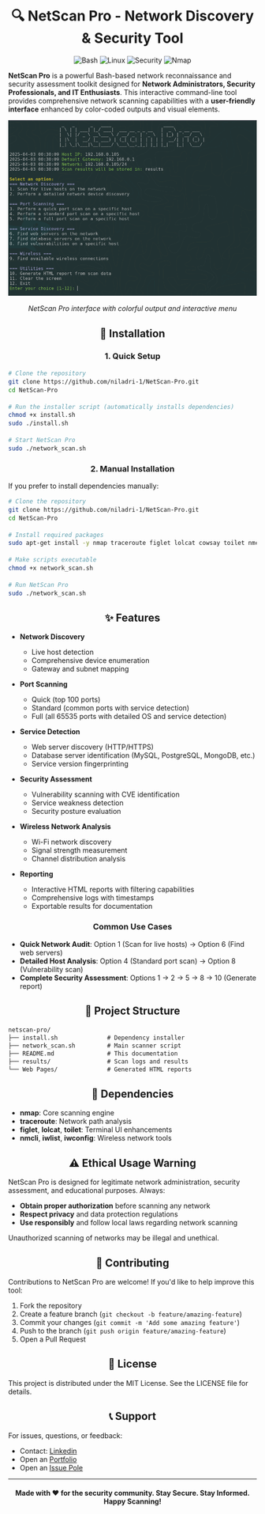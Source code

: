# <div align="center"> 🔍 NetScan Pro - Network Discovery & Security Tool</div>

<div align="center">
  <img src="https://img.shields.io/badge/Bash-4EAA25?style=for-the-badge&logo=gnu-bash&logoColor=white" alt="Bash">
  <img src="https://img.shields.io/badge/Linux-FCC624?style=for-the-badge&logo=linux&logoColor=black" alt="Linux">
  <img src="https://img.shields.io/badge/Security-ED1C24?style=for-the-badge&logo=security&logoColor=white" alt="Security">
  <img src="https://img.shields.io/badge/Nmap-0E83CD?style=for-the-badge&logo=nmap&logoColor=white" alt="Nmap">
</div>

**NetScan Pro** is a powerful Bash-based network reconnaissance and security assessment toolkit designed for **Network Administrators, Security Professionals, and IT Enthusiasts**. This interactive command-line tool provides comprehensive network scanning capabilities with a **user-friendly interface** enhanced by color-coded outputs and visual elements.

<div align="center">
  <img src="assets/preview.png" alt="NetScan Pro Preview" width="700">
  <p><i>NetScan Pro interface with colorful output and interactive menu</i></p>
</div>

## <div align="center">🚀 Installation

### <div align="center">1. Quick Setup

```bash
# Clone the repository
git clone https://github.com/niladri-1/NetScan-Pro.git
cd NetScan-Pro

# Run the installer script (automatically installs dependencies)
chmod +x install.sh
sudo ./install.sh

# Start NetScan Pro
sudo ./network_scan.sh
```

### <div align="center">2. Manual Installation

If you prefer to install dependencies manually:

```bash
# Clone the repository
git clone https://github.com/niladri-1/NetScan-Pro.git
cd NetScan-Pro

# Install required packages
sudo apt-get install -y nmap traceroute figlet lolcat cowsay toilet nmcli iwlist iwconfig

# Make scripts executable
chmod +x network_scan.sh

# Run NetScan Pro
sudo ./network_scan.sh
```

## <div align="center">✨ Features

- **Network Discovery**
  - Live host detection
  - Comprehensive device enumeration
  - Gateway and subnet mapping

- **Port Scanning**
  - Quick (top 100 ports)
  - Standard (common ports with service detection)
  - Full (all 65535 ports with detailed OS and service detection)

- **Service Detection**
  - Web server discovery (HTTP/HTTPS)
  - Database server identification (MySQL, PostgreSQL, MongoDB, etc.)
  - Service version fingerprinting

- **Security Assessment**
  - Vulnerability scanning with CVE identification
  - Service weakness detection
  - Security posture evaluation

- **Wireless Network Analysis**
  - Wi-Fi network discovery
  - Signal strength measurement
  - Channel distribution analysis

- **Reporting**
  - Interactive HTML reports with filtering capabilities
  - Comprehensive logs with timestamps
  - Exportable results for documentation

### <div align="center">Common Use Cases</div>

- **Quick Network Audit**: Option 1 (Scan for live hosts) → Option 6 (Find web servers)
- **Detailed Host Analysis**: Option 4 (Standard port scan) → Option 8 (Vulnerability scan)
- **Complete Security Assessment**: Options 1 → 2 → 5 → 8 → 10 (Generate report)

## <div align="center">📁 Project Structure</div>

```
netscan-pro/
├── install.sh              # Dependency installer
├── network_scan.sh         # Main scanner script
├── README.md               # This documentation
├── results/                # Scan logs and results
└── Web Pages/              # Generated HTML reports
```

## <div align="center">🔧 Dependencies</div>

- **nmap**: Core scanning engine
- **traceroute**: Network path analysis
- **figlet**, **lolcat**, **toilet**: Terminal UI enhancements
- **nmcli**, **iwlist**, **iwconfig**: Wireless network tools

## <div align="center">⚠️ Ethical Usage Warning</div>

NetScan Pro is designed for legitimate network administration, security assessment, and educational purposes. Always:

- **Obtain proper authorization** before scanning any network
- **Respect privacy** and data protection regulations
- **Use responsibly** and follow local laws regarding network scanning

Unauthorized scanning of networks may be illegal and unethical.

## <div align="center">🤝 Contributing</div>

Contributions to NetScan Pro are welcome! If you'd like to help improve this tool:

1. Fork the repository
2. Create a feature branch (`git checkout -b feature/amazing-feature`)
3. Commit your changes (`git commit -m 'Add some amazing feature'`)
4. Push to the branch (`git push origin feature/amazing-feature`)
5. Open a Pull Request

## <div align="center">📜 License</div>

This project is distributed under the MIT License. See the LICENSE file for details.

## <div align="center">📞 Support</div>

For issues, questions, or feedback:
- Contact: [Linkedin](https://linkedin.com/in/niladri1)
- Open an [Portfolio](https://niladri1.vercel.app)
- Open an [Issue Pole](https://github.com/niladri-1/NetScan-Pro/issues)

---

<div align="center">
  <h4>Made with ❤️ for the security community. Stay Secure. Stay Informed. Happy Scanning!</h4>
</div>